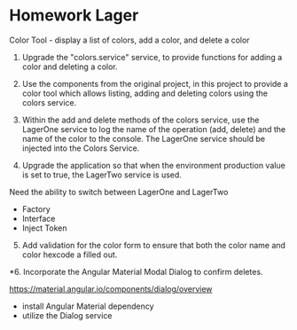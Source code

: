 

# Homework Lager

Color Tool - display a list of colors, add a color, and delete a color

1. Upgrade the "colors.service" service, to provide functions for adding a color and deleting a color.

2. Use the components from the original project, in this project to provide a color tool which allows listing, adding and deleting colors using the colors service.

3. Within the add and delete methods of the colors service, use the LagerOne service to log the name of the operation (add, delete) and the name of the color to the console. The LagerOne service should be injected into the Colors Service.

4. Upgrade the application so that when the environment production value is set to true, the LagerTwo service is used.

Need the ability to switch between LagerOne and LagerTwo
 - Factory
 - Interface
 - Inject Token

5. Add validation for the color form to ensure that both the color name and color hexcode a filled out.

*6. Incorporate the Angular Material Modal Dialog to confirm deletes.

https://material.angular.io/components/dialog/overview

- install Angular Material dependency
- utilize the Dialog service

